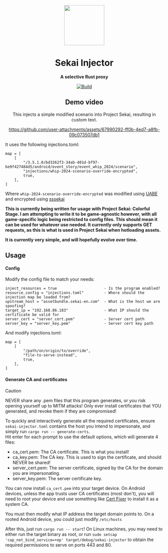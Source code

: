 <div align="center">
   <img align="center" width="128px" src="https://files.catbox.moe/hvrqg1.png" />
	<h1 align="center"><b>Sekai Injector</b></h1>
	<p align="center">
		<b>A selective Rust proxy</b>
    <br />
  </p>
	
[![Build](https://github.com/timothyhay256/Sekai-Injector/actions/workflows/rust.yml/badge.svg)](https://github.com/timothyhay256/Sekai-Injector/actions/workflows/rust.yml)

## Demo video
This injects a simple modified scenario into Project Sekai, resulting in custom text.

https://github.com/user-attachments/assets/67990292-ff0b-4ed7-a8fb-09c073507db1

</div>

It uses the following injections.toml: 
```
map = [
    [
        "/3.5.1.0/bd3262f3-34ab-401d-bf97-be9f427484d5/android/event_story/event_whip_2024/scenario",
        "injections/whip-2024-scenario-override-encrypted",
        true,
    ],
]
```

Where `whip-2024-scenario-override-encrypted` was modified using [UABE](https://github.com/nesrak1/UABEA) and encrypted using [sssekai](https://github.com/mos9527/sssekai)

**This is currently being written for usage with Project Sekai: Colorful Stage. I am attempting to write it to be game-agnostic however, with all game-specific logic being restricted to config files. This should mean it can be used for whatever use needed. It currently only supports GET requests, as this is what is used in Project Sekai when hotloading assets.**

**It is currently very simple, and will hopefully evolve over time.**

## Usage
#### Config
Modify the config file to match your needs:

```
inject_resources = true                     - Is the program enabled?
resource_config = "injections.toml"         - Where should the injection map be loaded from?
upstream_host = "assetbundle.sekai-en.com"  - What is the host we are spoofing?
target_ip = "192.168.86.183"                - What IP should the certificate be valid for
server_cert = "server_cert.pem"             - Server cert path 
server_key = "server_key.pem"               - Server cert key path
```

And modify injections.toml:
```
map = [
    [
        "/path/on/origin/to/override",
        "file-to-serve-instead",
        true,
    ],
]
```

#### Generate CA and certificates
> [!CAUTION]
> NEVER share any .pem files that this program generates, or you risk opening yourself up to MITM attacks!
> Only ever install certificates that YOU generated, and revoke them if they are compromised!

To quickly and interactively generate all the required certificates, ensure `sekai-injector.toml` contains the host you intend to impersonate, and simply run `cargo run -- generate-certs`.  
Hit enter for each prompt to use the default options, which will generate 4 files:
 - ca_cert.pem: The CA certificate. This is what you install!
 - ca_key.pem: The CA key. This is used to sign the certificate, and should NEVER be shared!
 - server_cert.pem: The server certificate, signed by the CA for the domain you are impersonating.
 - server_key.pem: The server certificate key.

You can now install `ca_cert.pem` into your target device. On Android devices, unless the app trusts user CA certificates (most don't), you will need to root your device and use something like [Cert Fixer](https://github.com/pwnlogs/cert-fixer) to install it as a system CA.

You must then modify what IP address the target domain points to. On a rooted Android device, you could just modify `/etc/hosts`

After this, just run `cargo run -- start`! 
On Linux machines, you may need to either run the target binary as root, or run `sudo setcap 'cap_net_bind_service=+ep' target/debug/sekai-injector` to obtain the required permissions to serve on ports 443 and 80.
